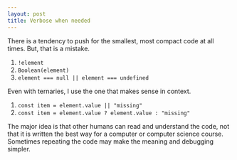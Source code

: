 ```yaml
---
layout: post
title: Verbose when needed
---
```


There is a tendency to push for the smallest, most compact code at all times.  But, that is a mistake.

1. `!element`
1. `Boolean(element)`
1. `element === null || element === undefined`

Even with ternaries, I use the one that makes sense in context.
1. `const item = element.value || "missing"`
1. `const item = element.value ? element.value : "missing"`


The major idea is that other humans can read and understand the code, not that it is written the best way for a computer or computer science course. Sometimes repeating the code may make the meaning and debugging simpler.

